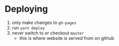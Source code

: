 # Deploying

1. only make changes to `gh-pages`
2. run `yarn deploy`
3. never switch to or checkout `master`
   - this is where website is served from on github
